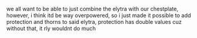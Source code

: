 we all want to be able to just combine the elytra with our chestplate,
however, i think itd be way overpowered,
so i just made it possible to add protection and thorns to said elytra,
protection has double values cuz without that, it rly wouldnt do much
